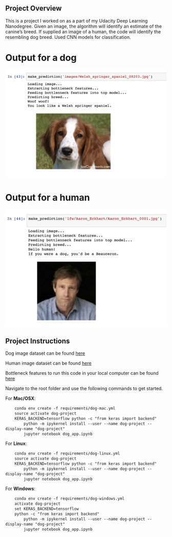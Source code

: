 
[image1]: ./images/sample1.png "Sample Output"
[image2]: ./images/sample2.png "Sample Human Output"

## Project Overview

This is a project I worked on as a part of my Udacity Deep Learning Nanodegree. Given an image, the algorithm will identify an estimate of the canine’s breed. If supplied an image of a human, the code will identify the resembling dog breed. Used CNN models for classification.

# Output for a dog

![Sample Output][image1]

# Output for a human

![Sample Human Output][image2]

## Project Instructions

Dog image dataset can be found [here](https://s3-us-west-1.amazonaws.com/udacity-aind/dog-project/dogImages.zip)

Human image dataset can be found [here](https://s3-us-west-1.amazonaws.com/udacity-aind/dog-project/lfw.zip)

Bottleneck features to run this code in your local computer can be found [here](https://s3-us-west-1.amazonaws.com/udacity-aind/dog-project/DogVGG16Data.npz)

Navigate to the root folder and use the following commands to get started.

For __Mac/OSX__:
```
	conda env create -f requirements/dog-mac.yml
	source activate dog-project
	KERAS_BACKEND=tensorflow python -c "from keras import backend"
        python -m ipykernel install --user --name dog-project --display-name "dog-project"
        jupyter notebook dog_app.ipynb
```

For __Linux__:
```
	conda env create -f requirements/dog-linux.yml
	source activate dog-project
	KERAS_BACKEND=tensorflow python -c "from keras import backend"
        python -m ipykernel install --user --name dog-project --display-name "dog-project"
        jupyter notebook dog_app.ipynb
```

For __Windows__:
```
	conda env create -f requirements/dog-windows.yml
	activate dog-project
	set KERAS_BACKEND=tensorflow
	python -c "from keras import backend"
        python -m ipykernel install --user --name dog-project --display-name "dog-project"
        jupyter notebook dog_app.ipynb
